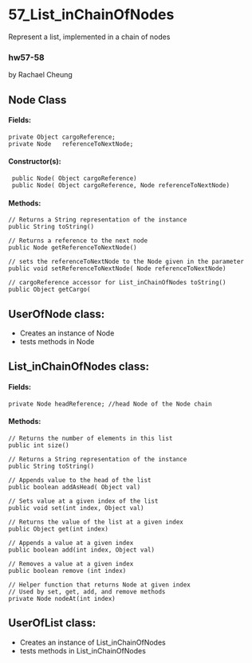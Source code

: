 # 57_List_inChainOfNodes
Represent a list, implemented in a chain of nodes
### hw57-58
by Rachael Cheung

## Node Class
#### Fields:
```
private Object cargoReference;
private Node   referenceToNextNode;
```

#### Constructor(s):
```
 public Node( Object cargoReference)
 public Node( Object cargoReference, Node referenceToNextNode)
```

#### Methods:
``` 
// Returns a String representation of the instance 
public String toString()

// Returns a reference to the next node
public Node getReferenceToNextNode()

// sets the referenceToNextNode to the Node given in the parameter
public void setReferenceToNextNode( Node referenceToNextNode)

// cargoReference accessor for List_inChainOfNodes toString()
public Object getCargo(

```

## UserOfNode class:
- Creates an instance of Node
- tests methods in Node

## List_inChainOfNodes class:
#### Fields:
```
private Node headReference; //head Node of the Node chain
```

#### Methods:
``` 
// Returns the number of elements in this list
public int size()

// Returns a String representation of the instance 
public String toString()

// Appends value to the head of the list
public boolean addAsHead( Object val)

// Sets value at a given index of the list
public void set(int index, Object val)

// Returns the value of the list at a given index
public Object get(int index)

// Appends a value at a given index
public boolean add(int index, Object val)

// Removes a value at a given index
public boolean remove (int index)

// Helper function that returns Node at given index
// Used by set, get, add, and remove methods
private Node nodeAt(int index)
```

## UserOfList class:
- Creates an instance of List_inChainOfNodes
- tests methods in List_inChainOfNodes



